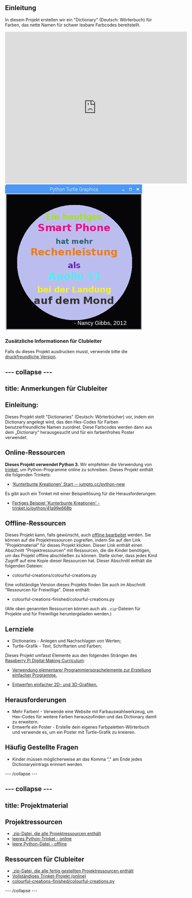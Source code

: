 ## Einleitung

In diesem Projekt erstellen wir ein "Dictionary" (Deutsch: Wörterbuch) für Farben, das nette Namen für schwer lesbare Farbcodes bereitstellt.

<div class="trinket">
  <iframe src="https://trinket.io/embed/python/41a99e668b?outputOnly=true&start=result" width="600" height="500" frameborder="0" marginwidth="0" marginheight="0" allowfullscreen>
  </iframe>
  <img src="images/colourful-finished.png">
</div>

### Zusätzliche Informationen für Clubleiter

Falls du dieses Projekt ausdrucken musst, verwende bitte die [druckfreundliche Version](https://projects.raspberrypi.org/en/projects/colourful-creations/print).

## \--- collapse \---

## title: Anmerkungen für Clubleiter

## Einleitung:

Dieses Projekt stellt "Dictionaries" (Deutsch: Wörterbücher) vor, indem ein Dictionary angelegt wird, das den Hex-Codes für Farben benutzerfreundliche Namen zuordnet. Diese Farbcodes werden dann aus dem „Dictionary“ herausgesucht und für ein farbenfrohes Poster verwendet.

## Online-Ressourcen

**Dieses Projekt verwendet Python 3.** Wir empfehlen die Verwendung von [trinket](https://trinket.io/), um Python-Programme online zu schreiben. Dieses Projekt enthält die folgenden Trinkets:

* [‘Kunterbunte Kreationen' Start -- jumpto.cc/python-new](http://jumpto.cc/python-new)

Es gibt auch ein Trinket mit einer Beispiellösung für die Herausforderungen:

* [Fertiges Beispiel 'Kunterbunte Kreationen' - trinket.io/python/41a99e668b](https://trinket.io/python/41a99e668b)

## Offline-Ressourcen

Dieses Projekt kann, falls gewünscht, auch [offline bearbeitet](https://www.codeclubprojects.org/en-GB/resources/python-working-offline/) werden. Sie können auf die Projektressourcen zugreifen, indem Sie auf den Link "Projektmaterial" für dieses Projekt klicken. Dieser Link enthält einen Abschnitt "Projektressourcen" mit Ressourcen, die die Kinder benötigen, um das Projekt offline abschließen zu können. Stelle sicher, dass jedes Kind Zugriff auf eine Kopie dieser Ressourcen hat. Dieser Abschnitt enthält die folgenden Dateien:

* colourful-creations/colourful-creations.py

Eine vollständige Version dieses Projekts finden Sie auch im Abschnitt "Ressourcen für Freiwillige". Diese enthält:

* colourful-creations-finished/colourful-creations.py

(Alle oben genannten Ressourcen können auch als `.zip`-Dateien für Projekte und für Freiwillige heruntergeladen werden.)

## Lernziele

* Dictionaries - Anlegen und Nachschlagen von Werten;
* Turtle-Grafik - Text, Schriftarten und Farben;

Dieses Projekt umfasst Elemente aus den folgenden Strängen des [Raspberry Pi Digital Making Curriculum](http://rpf.io/curriculum):

* [Verwendung elementarer Programmiersprachelemente zur Erstellung einfacher Programme.](https://www.raspberrypi.org/curriculum/programming/creator)

* [Entwerfen einfacher 2D- und 3D-Grafiken.](https://www.raspberrypi.org/curriculum/design/creator)

## Herausforderungen

* Mehr Farben! - Verwende eine Website mit Farbauswahlwerkzeug, um Hex-Codes für weitere Farben herauszufinden und das Dictionary damit zu erweitern. 
* Entwerfe ein Poster - Erstelle dein eigenes Farbpaletten-Wörterbuch und verwende es, um ein Poster mit Turtle-Grafik zu kreieren. 

## Häufig Gestellte Fragen

* Kinder müssen möglicherweise an das Komma "," am Ende jedes Dictionaryeintrags erinnert werden. 

\--- /collapse \---

## \--- collapse \---

## title: Projektmaterial

## Projektressourcen

* [.zip-Datei, die alle Projektressourcen enthält](resources/colourful-creations-project-resources.zip)
* [leeres Python-Trinket - online](http://jumpto.cc/python-new)
* [leere Python-Datei - offline](resources/new-new.py)

## Ressourcen für Clubleiter

* [.zip-Datei, die alle fertig gestellten Projektressourcen enthält](resources/colourful-creations-volunteer-resources.zip)
* [Vollständiges Trinket-Projekt (online)](https://trinket.io/python/41a99e668b)
* [colourful-creations-finished/colourful-creations.py](resources/colourful-creations-finished-colourful-creations.py)

\--- /collapse \---